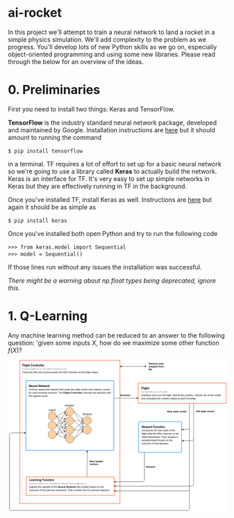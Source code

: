 # ai-rocket
In this project we'll attempt to train a neural network to land a rocket in a simple physics simulation. We'll add complexity to the problem as we progress. You'll develop lots of new Python skills as we go on, especially object-oriented programming and using some new libraries. Please read through the below for an overview of the ideas. 

# 0. Preliminaries

First you need to install two things: Keras and TensorFlow.

__TensorFlow__ is the industry standard neural network package, developed and maintained by Google. Installation instructions are [here](https://www.tensorflow.org/install/pip) but it should amount to running the command
```
$ pip install tensorflow
```
in a terminal. TF requires a lot of effort to set up for a basic neural network so we're going to use a library called __Keras__ to actually build the network. Keras is an interface for TF. It's very easy to set up simple networks in Keras but they are effectively running in TF in the background.

Once you've installed TF, install Keras as well. Instructions are [here](https://keras.io/#installation) but again it should be as simple as
```
$ pip install keras
```
Once you've installed both open Python and try to run the following code
```
>>> from keras.model import Sequential
>>> model = Sequential()
```
If those lines run without any issues the installation was successful. 

_There might be a warning about np.float types being deprecated, ignore this_.

# 1. Q-Learning

Any machine learning method can be reduced to an answer to the following question: 'given some inputs $X$, how do we maximize some other function $f(X)$?

![rocket diagram](ai-rocket.png)
